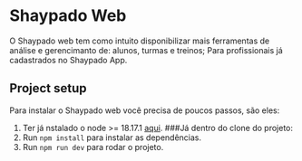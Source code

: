 # Shaypado Web 
O Shaypado web tem como intuito disponibilizar mais ferramentas de análise e gerencimanto de: alunos, turmas e treinos; Para profissionais já cadastrados no Shaypado App.

## Project setup
Para instalar o Shaypado web você precisa de poucos passos, são eles:

1. Ter já nstalado o node >= 18.17.1 [aqui](https://nodejs.org/).
###Já dentro do clone do projeto:
2. Run `npm install` para instalar as dependências.
3. Run `npm run dev` para rodar o projeto.

